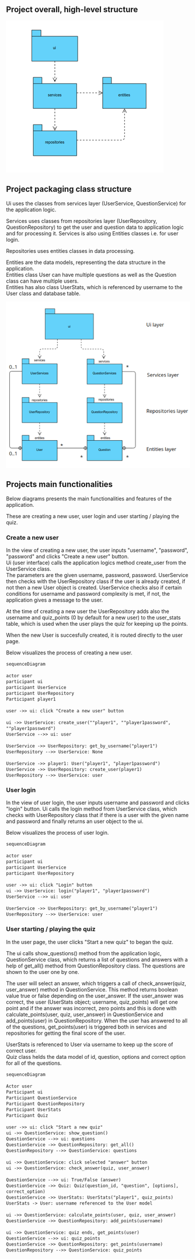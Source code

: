 ## Project overall, high-level structure

![Overall structure](./pictures/overalldiagram.png)

## Project packaging class structure
Ui uses the classes from services layer (UserService, QuestionService) for the application logic.

Services uses classes from repositories layer (UserRepository, QuestionRepository) to get the user and question data to application logic and for processing it. Services is also using Entities classes i.e. for user login.

Repositories uses entities classes in data processing.

Entities are the data models, representing the data structure in the application.<br>
Entities class User can have multiple questions as well as the Question class can have multiple users.<br>
Entities has also class UserStats, which is referenced by username to the User class and database table.

![Packaging structure](./pictures/packagingdiagram.png)

## Projects main functionalities
Below diagrams presents the main functionalities and features of the application.

These are creating a new user, user login and user starting / playing the quiz.

### Create a new user
In the view of creating a new user, the user inputs "username", "password", "password" and clicks "Create a new user" button.<br>
Ui (user interface) calls the application logics method create_user from the UserService class. <br>The parameters are the given username, password, password. UserService then checks with the UserRepository class if the user is already created, if not then a new User object is created. UserService checks also if certain conditions for username and password complexity is met, if not, the application gives a message to the user.

At the time of creating a new user the UserRepository adds also the username and quiz_points (0 by default for a new user) to the user_stats table, which is used when the user plays the quiz for keeping up the points.

When the new User is succesfully created, it is routed directly to the user page.

Below visualizes the process of creating a new user.
```mermaid
sequenceDiagram

actor user
participant ui
participant UserService
participant UserRepository
Participant player1

user ->> ui: click "Create a new user" button

ui ->> UserService: create_user(""player1", ""player1password", ""player1password")
UserService -->> ui: user

UserService ->> UserRepository: get_by_username("player1")
UserRepository -->> UserService: None

UserService ->> player1: User("player1", "player1password")
UserService ->> UserRepository: create_user(player1)
UserRepository -->> UserService: user
```

### User login
In the view of user login, the user inputs username and password and clicks "login" button. Ui calls the login method from UserService class, which checks with UserRepository class that if there is a user with the given name and password and finally returns an user object to the ui.

Below visualizes the process of user login.
```mermaid
sequenceDiagram

actor user
participant ui
participant UserService
participant UserRepository

user ->> ui: click "Login" button
ui ->> UserService: login("player1", "player1password")
UserService -->> ui: user

UserService ->> UserRepository: get_by_username("player1")
UserRepository -->> UserService: user
```

### User starting / playing the quiz
In the user page, the user clicks "Start a new quiz" to began the quiz.

The ui calls show_questions() method from the application logic, QuestionService class, which returns a list of questions and answers with a help of get_all() method from QuestionRepository class. The questions are shown to the user one by one. 

The user will select an answer, which triggers a call of check_answer(quiz, user_answer) method in QuestionService. This method returns boolean value true or false depending on the user_answer. If the user_answer was correct, the user (UserStats object; username, quiz_points) will get one point and if the answer was incorrect, zero points and this is done with calculate_points(user, quiz, user_answer) in QuestionService and add_points(user) in QuestionRepository. When the user has answered to all of the questions, get_points(user) is triggered both in services and repositories for getting the final score of the user.

UserStats is referenced to User via username to keep up the score of correct user.<br> Quiz class helds the data model of id, question, options and correct option for all of the questions.

```mermaid
sequenceDiagram

Actor user
Participant ui
Participant QuestionService
Participant QuestionRepository
Participant UserStats
Participant Quiz

user ->> ui: click "Start a new quiz"
ui ->> QuestionService: show_question()
QuestionService -->> ui: questions
QuestionService ->> QuestionRepository: get_all()
QuestionRepository -->> QuestionService: questions

ui ->> QuestionService: click selected "answer" button
ui ->> QuestionService: check_answer(quiz, user_answer)

QuestionService -->> ui: True/False (answer)
QuestionService ->> Quiz: Quiz(question_id, "question", [options], correct_option)
QuestionService ->> UserStats: UserStats("player1", quiz_points)
UserStats -> User: username referenced to the User model

ui ->> QuestionService: calculate_points(user, quiz, user_answer)
QuestionService ->> QuestionRepository: add_points(username)

ui ->> QuestionService: quiz ends, get_points(user)
QuestionService -->> ui: quiz_points
QuestionService ->> QuestionRepository: get_points(username)
QuestionRepository -->> QuestionService: quiz_points
```
